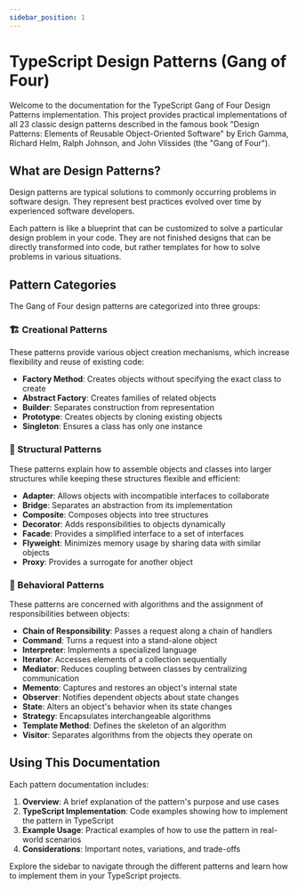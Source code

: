 ```yaml
---
sidebar_position: 1
---
```


# TypeScript Design Patterns (Gang of Four)

Welcome to the documentation for the TypeScript Gang of Four Design Patterns implementation. This project provides practical implementations of all 23 classic design patterns described in the famous book "Design Patterns: Elements of Reusable Object-Oriented Software" by Erich Gamma, Richard Helm, Ralph Johnson, and John Vlissides (the "Gang of Four").

## What are Design Patterns?

Design patterns are typical solutions to commonly occurring problems in software design. They represent best practices evolved over time by experienced software developers.

Each pattern is like a blueprint that can be customized to solve a particular design problem in your code. They are not finished designs that can be directly transformed into code, but rather templates for how to solve problems in various situations.

## Pattern Categories

The Gang of Four design patterns are categorized into three groups:

### 🏗️ Creational Patterns

These patterns provide various object creation mechanisms, which increase flexibility and reuse of existing code:

- **Factory Method**: Creates objects without specifying the exact class to create
- **Abstract Factory**: Creates families of related objects
- **Builder**: Separates construction from representation
- **Prototype**: Creates objects by cloning existing objects
- **Singleton**: Ensures a class has only one instance

### 🧱 Structural Patterns

These patterns explain how to assemble objects and classes into larger structures while keeping these structures flexible and efficient:

- **Adapter**: Allows objects with incompatible interfaces to collaborate
- **Bridge**: Separates an abstraction from its implementation
- **Composite**: Composes objects into tree structures
- **Decorator**: Adds responsibilities to objects dynamically
- **Facade**: Provides a simplified interface to a set of interfaces
- **Flyweight**: Minimizes memory usage by sharing data with similar objects
- **Proxy**: Provides a surrogate for another object

### 🔄 Behavioral Patterns

These patterns are concerned with algorithms and the assignment of responsibilities between objects:

- **Chain of Responsibility**: Passes a request along a chain of handlers
- **Command**: Turns a request into a stand-alone object
- **Interpreter**: Implements a specialized language
- **Iterator**: Accesses elements of a collection sequentially
- **Mediator**: Reduces coupling between classes by centralizing communication
- **Memento**: Captures and restores an object's internal state
- **Observer**: Notifies dependent objects about state changes
- **State**: Alters an object's behavior when its state changes
- **Strategy**: Encapsulates interchangeable algorithms
- **Template Method**: Defines the skeleton of an algorithm
- **Visitor**: Separates algorithms from the objects they operate on

## Using This Documentation

Each pattern documentation includes:

1. **Overview**: A brief explanation of the pattern's purpose and use cases
2. **TypeScript Implementation**: Code examples showing how to implement the pattern in TypeScript
3. **Example Usage**: Practical examples of how to use the pattern in real-world scenarios
4. **Considerations**: Important notes, variations, and trade-offs

Explore the sidebar to navigate through the different patterns and learn how to implement them in your TypeScript projects.